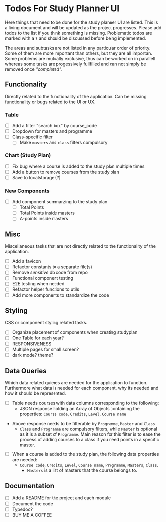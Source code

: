 # Todos For Study Planner UI

Here things that need to be done for the study planner UI are listed. This is a living document and will be updated as the project progresses.
Please add todos to the list if you think something is missing.
Problematic todos are marked with a `?` and should be discussed before being implemented.

The areas and subtasks are not listed in any particular order of priority. Some of them are more important than others, but they are all importan. Some problems are mutually exclusive, thus can be worked on in parallell whereas some tasks are progessively fullfilled and can not simply be removed once _"completed"_.

## Functionality

Directly related to the functionality of the application.
Can be missing functionality or bugs related to the UI or UX.

### Table

- [ ] Add a filter "search box" by course_code
- [ ] Dropdown for masters and programme
- [ ] Class-specific filter
  - [ ] Make `masters` and `class` filters compulsory

### Chart (Study Plan)

- [ ] Fix bug where a course is added to the study plan multiple times
- [ ] Add a button to remove courses from the study plan
- [ ] Save to localstorage (?)

### New Components

- [ ] Add component summarzing to the study plan
  - [ ] Total Points
  - [ ] Total Points inside masters
  - [ ] A-points inside masters

## Misc

Miscellaneous tasks that are not directly related to the functionality of the application.

- [ ] Add a favicon
- [ ] Refactor constants to a separate file(s)
- [ ] Remove _sensitive_ db code from repo
- [ ] Functional component testing
- [ ] E2E testing when needed
- [ ] Refactor helper functions to utils
- [ ] Add more components to standardize the code

## Styling

CSS or component styling related tasks.

- [ ] Organize placement of components when creating studyplan
- [ ] One Table for each year?
- [ ] RESPONSIVENESS
- [ ] Multiple pages for small screen?
- [ ] dark mode? theme?

## Data Queries

Which data related quieres are needed for the application to function.
Furthermore what data is needed for each component, why its needed and how it should be represented.

- [ ] Table needs courses with data columns corresponding to the following:
  - JSON response holding an Array of Objects containing the properties: `Course code`, `Credits`, `Level`, `Course name`
- Above response needs to be filterable by `Programme`, `Master` and `Class`
  - `Class` and `Programme` are compulsory filters, while `Master` is optional as it is a subset of `Programme`. Main reason for this filter is to ease the process of adding courses to a class if you need points in a specific master.
- [ ] When a course is added to the study plan, the following data properties are needed:
  - `Course code`, `Credits`, `Level`, `Course name`, `Programme`, `Masters`, `Class`.
    - `Masters` is a list of masters that the course belongs to.

## Documentation

- [ ] Add a README for the project and each module
- [ ] Document the code
- [ ] Typedoc?
- [ ] BUY ME A COFFEE

